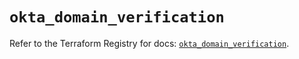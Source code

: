 # `okta_domain_verification`

Refer to the Terraform Registry for docs: [`okta_domain_verification`](https://registry.terraform.io/providers/okta/okta/4.16.0/docs/resources/domain_verification).
